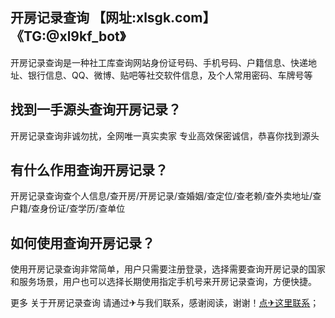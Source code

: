 ## 开房记录查询 【网址:xlsgk.com】 《TG:@xl9kf_bot》
开房记录查询是一种社工库查询网站身份证号码、手机号码、户籍信息、快递地址、银行信息、QQ、微博、贴吧等社交软件信息，及个人常用密码、车牌号等

## 找到一手源头查询开房记录？
开房记录查询非诚勿扰，全网唯一真实卖家 专业高效保密诚信，恭喜你找到源头

## 有什么作用查询开房记录？
开房记录查询查个人信息/查开房/开房记录/查婚姻/查定位/查老赖/查外卖地址/查户籍/查身份证/查学历/查单位

## 如何使用查询开房记录？
使用开房记录查询非常简单，用户只需要注册登录，选择需要查询开房记录的国家和服务场景，用户也可以选择长期使用指定手机号来开房记录查询，方便快捷。

更多 关于开房记录查询 请通过✈与我们联系，感谢阅读，谢谢！[点✈这里联系](https://t.me/xl9gg)；
